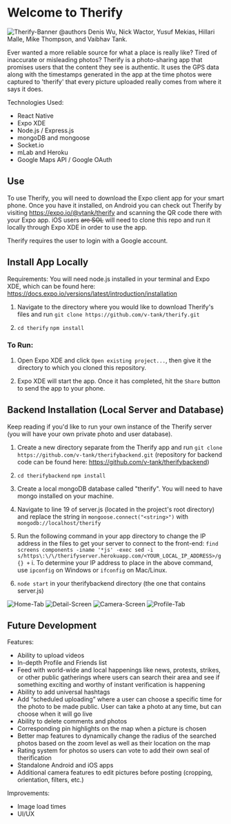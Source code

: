 # Welcome to Therify
![Therify-Banner](assets/images/ReadMe/banner.png "Therify")
@authors Denis Wu, Nick Wactor, Yusuf Mekias, Hillari Malle, Mike Thompson, and Vaibhav Tank.

Ever wanted a more reliable source for what a place is really like? Tired of inaccurate or misleading photos? Therify is a photo-sharing app that promises users that the content they see is authentic. It uses the GPS data along with the timestamps generated in the app at the time photos were captured to 'therify' that every picture uploaded really comes from where it says it does.

Technologies Used:
* React Native
* Expo XDE 
* Node.js / Express.js
* mongoDB and mongoose
* Socket.io
* mLab and Heroku 
* Google Maps API / Google OAuth

## Use

To use Therify, you will need to download the Expo client app for your smart phone. Once you have it installed, on Android you can check out Therify by visiting https://expo.io/@vtank/therify and scanning the QR code there with your Expo app. iOS users ~~are SOL~~ will need to clone this repo and run it locally through Expo XDE in order to use the app.

Therify requires the user to login with a Google account.

## Install App Locally

Requirements: You will need node.js installed in your terminal and Expo XDE, which can be found here: https://docs.expo.io/versions/latest/introduction/installation 

1. Navigate to the directory where you would like to download Therify's files and run `git clone https://github.com/v-tank/therify.git`

2. `cd therify` `npm install`

### To Run:

1. Open Expo XDE and click `Open existing project...`, then give it the directory to which you cloned this repository.

2. Expo XDE will start the app. Once it has completed, hit the `Share` button to send the app to your phone.

## Backend Installation (Local Server and Database)

Keep reading if you'd like to run your own instance of the Therify server (you will have your own private photo and user database).

1. Create a new directory separate from the Therify app and run `git clone https://github.com/v-tank/therifybackend.git`
  (repository for backend code can be found here: https://github.com/v-tank/therifybackend)

2. `cd therifybackend` `npm install`

3.  Create a local mongoDB database called "therify". You will need to have mongo installed on your machine. 

4. Navigate to line 19 of server.js (located in the project's root directory) and replace the string in `mongoose.connect("<string>")` with `mongodb://localhost/therify`

5. Run the following command in your app directory to change the IP address in the files to get your server to connect to the front-end:
```find screens components -iname '*js' -exec sed -i  s/https\:\/\/therifyserver.herokuapp.com/<YOUR_LOCAL_IP_ADDRESS>/g {} +``` 
  i. To determine your IP address to place in the above command, use `ipconfig` on Windows or `ifconfig` on Mac/Linux. 


6. `node start` in your therifybackend directory (the one that contains server.js)

![Home-Tab](assets/images/ReadMe/Home-Tab.png "Home Tab") ![Detail-Screen](assets/images/ReadMe/Detail-Screen.png "Detail Screen") ![Camera-Screen](assets/images/ReadMe/Camera-Screen.png "Camera Screen") ![Profile-Tab](assets/images/ReadMe/Profile-Tab.png "Profile Tab")

## Future Development

Features:
* Ability to upload videos
* In-depth Profile and Friends list
* Feed with world-wide and local happenings like news, protests, strikes, or other public gatherings where users can search their area and see if something exciting and worthy of instant verification is happening
* Ability to add universal hashtags
* Add “scheduled uploading” where a user can choose a specific time for the photo to be made public. User can take a photo at any time, but can choose when it will go live
* Ability to delete comments and photos
* Corresponding pin highlights on the map when a picture is chosen
* Better map features to dynamically change the radius of the searched photos based on the zoom level as well as their location on the map
* Rating system for photos so users can vote to add their own seal of therification
* Standalone Android and iOS apps
* Additional camera features to edit pictures before posting (cropping, orientation, filters, etc.)

Improvements: 
* Image load times
* UI/UX
